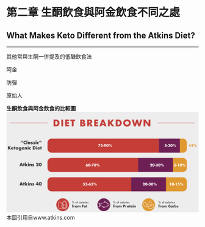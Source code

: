 # 第二章 **生酮飲食與阿金飲食不同之處**

## What Makes Keto Different from the Atkins Diet?

---

其他常與生酮一併提及的低醣飲食法

阿金

防彈

原始人

**生酮飲食與阿金飲食的比較圖**![](/assets/Keto-Atkins-Breakdown.png)本圖引用自www.atkins.com

